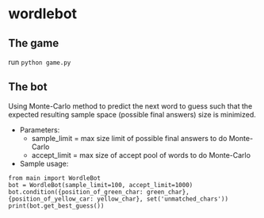 # wordlebot

## The game
run `python game.py`

## The bot
Using Monte-Carlo method to predict the next word to guess such that the expected resulting sample space (possible final answers) size is minimized.
- Parameters:
  - sample_limit = max size limit of possible final answers to do Monte-Carlo
  - accept_limit = max size of accept pool of words to do Monte-Carlo
- Sample usage:
```
from main import WordleBot
bot = WordleBot(sample_limit=100, accept_limit=1000) 
bot.condition({position_of_green_char: green_char}, {position_of_yellow_car: yellow_char}, set('unmatched_chars'))
print(bot.get_best_guess())
```
